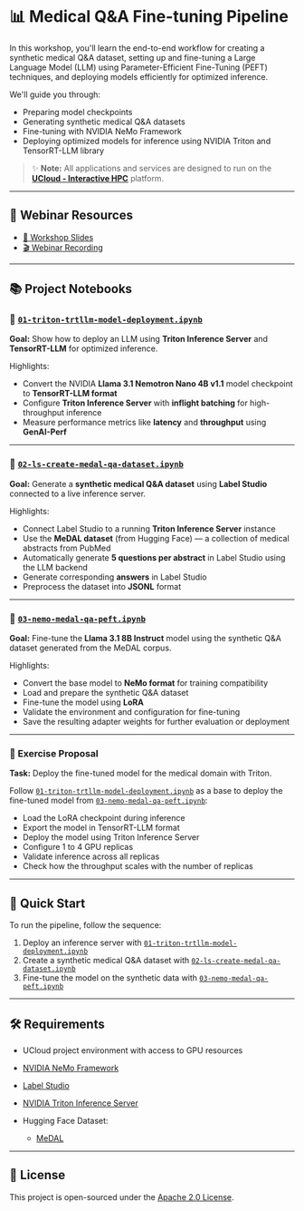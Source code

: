 # 📊 Medical Q\&A Fine-tuning Pipeline

In this workshop, you'll learn the end-to-end workflow for creating a synthetic medical Q\&A dataset, setting up and fine-tuning a Large Language Model (LLM) using Parameter-Efficient Fine-Tuning (PEFT) techniques, and deploying models efficiently for optimized inference.

We'll guide you through:

* Preparing model checkpoints
* Generating synthetic medical Q\&A datasets
* Fine-tuning with NVIDIA NeMo Framework
* Deploying optimized models for inference using NVIDIA Triton and TensorRT-LLM library

> ✨ **Note:** All applications and services are designed to run on the **[UCloud - Interactive HPC](https://docs.cloud.sdu.dk/)** platform.

---

## 🎥 Webinar Resources

* [📑 Workshop Slides](slides.pdf)
* [🎬 Webinar Recording](https://interactivehpc.dk/?p=2191)

---

## 📚 Project Notebooks

### 📘 [`01-triton-trtllm-model-deployment.ipynb`](01-triton-trtllm-model-deployment.ipynb)

**Goal:**
Show how to deploy an LLM using **Triton Inference Server** and **TensorRT-LLM** for optimized inference.

Highlights:

* Convert the NVIDIA **Llama 3.1 Nemotron Nano 4B v1.1** model checkpoint to **TensorRT-LLM format**
* Configure **Triton Inference Server** with **inflight batching** for high-throughput inference
* Measure performance metrics like **latency** and **throughput** using **GenAI-Perf**

---

### 📘 [`02-ls-create-medal-qa-dataset.ipynb`](02-ls-create-medal-qa-dataset.ipynb)

**Goal:**
Generate a **synthetic medical Q\&A dataset** using **Label Studio** connected to a live inference server.

Highlights:

* Connect Label Studio to a running **Triton Inference Server** instance
* Use the **MeDAL dataset** (from Hugging Face) — a collection of medical abstracts from PubMed
* Automatically generate **5 questions per abstract** in Label Studio using the LLM backend
* Generate corresponding **answers** in Label Studio
* Preprocess the dataset into **JSONL** format

---

### 📘 [`03-nemo-medal-qa-peft.ipynb`](03-nemo-medal-qa-peft.ipynb)

**Goal:**
Fine-tune the **Llama 3.1 8B Instruct** model using the synthetic Q\&A dataset generated from the MeDAL corpus.

Highlights:

* Convert the base model to **NeMo format** for training compatibility
* Load and prepare the synthetic Q\&A dataset
* Fine-tune the model using **LoRA**
* Validate the environment and configuration for fine-tuning
* Save the resulting adapter weights for further evaluation or deployment

---

### 🧪 Exercise Proposal

**Task:**
Deploy the fine-tuned model for the medical domain with Triton.

Follow [`01-triton-trtllm-model-deployment.ipynb`](01-triton-trtllm-model-deployment.ipynb) as a base to deploy the fine-tuned model from [`03-nemo-medal-qa-peft.ipynb`](03-nemo-medal-qa-peft.ipynb):

* Load the LoRA checkpoint during inference
* Export the model in TensorRT-LLM format
* Deploy the model using Triton Inference Server
* Configure 1 to 4 GPU replicas
* Validate inference across all replicas
* Check how the throughput scales with the number of replicas

---

## 🚀 Quick Start

To run the pipeline, follow the sequence:

1. Deploy an inference server with [`01-triton-trtllm-model-deployment.ipynb`](01-triton-trtllm-model-deployment.ipynb)
2. Create a synthetic medical Q\&A dataset with [`02-ls-create-medal-qa-dataset.ipynb`](02-ls-create-medal-qa-dataset.ipynb)
3. Fine-tune the model on the synthetic data with [`03-nemo-medal-qa-peft.ipynb`](03-nemo-medal-qa-peft.ipynb)

---

## 🛠️ Requirements

* UCloud project environment with access to GPU resources
* [NVIDIA NeMo Framework](https://docs.cloud.sdu.dk/Apps/nemo.html)
* [Label Studio](https://docs.cloud.sdu.dk/Apps/label-studio.html)
* [NVIDIA Triton Inference Server](https://docs.cloud.sdu.dk/Apps/triton.html)
* Hugging Face Dataset:

  * [MeDAL](https://huggingface.co/datasets/McGill-NLP/medal)

---

## 📜 License

This project is open-sourced under the [Apache 2.0 License](LICENSE).
